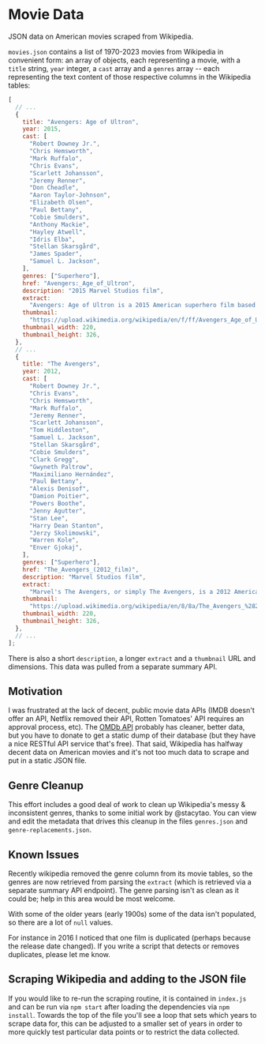 # Movie Data

JSON data on American movies scraped from Wikipedia.

`movies.json` contains a list of 1970-2023 movies from Wikipedia in convenient form: an array of objects, each representing a movie, with a `title` string, `year` integer, a `cast` array and a `genres` array -- each representing the text content of those respective columns in the Wikipedia tables:

```javascript
[
  // ...
  {
    title: "Avengers: Age of Ultron",
    year: 2015,
    cast: [
      "Robert Downey Jr.",
      "Chris Hemsworth",
      "Mark Ruffalo",
      "Chris Evans",
      "Scarlett Johansson",
      "Jeremy Renner",
      "Don Cheadle",
      "Aaron Taylor-Johnson",
      "Elizabeth Olsen",
      "Paul Bettany",
      "Cobie Smulders",
      "Anthony Mackie",
      "Hayley Atwell",
      "Idris Elba",
      "Stellan Skarsgård",
      "James Spader",
      "Samuel L. Jackson",
    ],
    genres: ["Superhero"],
    href: "Avengers:_Age_of_Ultron",
    description: "2015 Marvel Studios film",
    extract:
      "Avengers: Age of Ultron is a 2015 American superhero film based on the Marvel Comics superhero team the Avengers. Produced by Marvel Studios and distributed by Walt Disney Studios Motion Pictures, it is the sequel to The Avengers (2012) and the 11th film in the Marvel Cinematic Universe (MCU). Written and directed by Joss Whedon, the film features an ensemble cast including Robert Downey Jr., Chris Hemsworth, Mark Ruffalo, Chris Evans, Scarlett Johansson, Jeremy Renner, Don Cheadle, Aaron Taylor-Johnson, Elizabeth Olsen, Paul Bettany, Cobie Smulders, Anthony Mackie, Hayley Atwell, Idris Elba, Linda Cardellini, Stellan Skarsgård, James Spader, and Samuel L. Jackson. In the film, the Avengers fight Ultron (Spader)—an artificial intelligence created by Tony Stark (Downey) and Bruce Banner (Ruffalo) who plans to bring about world peace by causing human extinction.",
    thumbnail:
      "https://upload.wikimedia.org/wikipedia/en/f/ff/Avengers_Age_of_Ultron_poster.jpg",
    thumbnail_width: 220,
    thumbnail_height: 326,
  },
  // ...
  {
    title: "The Avengers",
    year: 2012,
    cast: [
      "Robert Downey Jr.",
      "Chris Evans",
      "Chris Hemsworth",
      "Mark Ruffalo",
      "Jeremy Renner",
      "Scarlett Johansson",
      "Tom Hiddleston",
      "Samuel L. Jackson",
      "Stellan Skarsgård",
      "Cobie Smulders",
      "Clark Gregg",
      "Gwyneth Paltrow",
      "Maximiliano Hernández",
      "Paul Bettany",
      "Alexis Denisof",
      "Damion Poitier",
      "Powers Boothe",
      "Jenny Agutter",
      "Stan Lee",
      "Harry Dean Stanton",
      "Jerzy Skolimowski",
      "Warren Kole",
      "Enver Gjokaj",
    ],
    genres: ["Superhero"],
    href: "The_Avengers_(2012_film)",
    description: "Marvel Studios film",
    extract:
      "Marvel's The Avengers, or simply The Avengers, is a 2012 American superhero film based on the Marvel Comics superhero team of the same name. Produced by Marvel Studios and distributed by Walt Disney Studios Motion Pictures, it is the sixth film in the Marvel Cinematic Universe (MCU). Written and directed by Joss Whedon, the film features an ensemble cast including Robert Downey Jr., Chris Evans, Mark Ruffalo, Chris Hemsworth, Scarlett Johansson, and Jeremy Renner as the Avengers, alongside Tom Hiddleston, Stellan Skarsgård, and Samuel L. Jackson. In the film, Nick Fury and the spy agency S.H.I.E.L.D. recruit Tony Stark, Steve Rogers, Bruce Banner, Thor, Natasha Romanoff, and Clint Barton to form a team capable of stopping Thor's brother Loki from subjugating Earth.",
    thumbnail:
      "https://upload.wikimedia.org/wikipedia/en/8/8a/The_Avengers_%282012_film%29_poster.jpg",
    thumbnail_width: 220,
    thumbnail_height: 326,
  },
  // ...
];
```

There is also a short `description`, a longer `extract` and a `thumbnail` URL and dimensions. This data was pulled from a separate summary API.

## Motivation

I was frustrated at the lack of decent, public movie data APIs (IMDB doesn't offer an API, Netflix removed their API, Rotten Tomatoes' API requires an approval process, etc). The [OMDb API](http://www.omdbapi.com/) probably has cleaner, better data, but you have to donate to get a static dump of their database (but they have a nice RESTful API service that's free). That said, Wikipedia has halfway decent data on American movies and it's not too much data to scrape and put in a static JSON file.

## Genre Cleanup

This effort includes a good deal of work to clean up Wikipedia's messy & inconsistent genres, thanks to some initial work by @stacytao. You can view and edit the metadata that drives this cleanup in the files `genres.json` and `genre-replacements.json`.

## Known Issues

Recently wikipedia removed the genre column from its movie tables, so the genres are now retrieved from parsing the `extract` (which is retrieved via a separate summary API endpoint). The genre parsing isn't as clean as it could be; help in this area would be most welcome.

With some of the older years (early 1900s) some of the data isn't populated, so there are a lot of `null` values.

For instance in 2016 I noticed that one film is duplicated (perhaps because the release date changed). If you write a script that detects or removes duplicates, please let me know.

## Scraping Wikipedia and adding to the JSON file

If you would like to re-run the scraping routine, it is contained in `index.js` and can be run via `npm start` after loading the dependencies via `npm install`. Towards the top of the file you'll see a loop that sets which years to scrape data for, this can be adjusted to a smaller set of years in order to more quickly test particular data points or to restrict the data collected.
